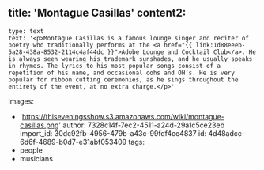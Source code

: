 title: 'Montague Casillas'
content2:
  -
    type: text
    text: '<p>Montague Casillas is a famous lounge singer and reciter of poetry who traditionally performs at the <a href="{{ link:1d88eeeb-5a28-438a-8532-2114c4af44dc }}">Adobe Lounge and Cocktail Club</a>. He is always seen wearing his trademark sunshades, and he usually speaks in rhymes. The lyrics to his most popular songs consist of a repetition of his name, and occasional oohs and OH’s. He is very popular for ribbon cutting ceremonies, as he sings throughout the entirety of the event, at no extra charge.</p>'
images:
  - 'https://thiseveningsshow.s3.amazonaws.com/wiki/montague-casillas.png'
author: 7328c14f-7ec2-4511-a24d-29a1c5ce23eb
import_id: 30dc92fb-4956-479b-a43c-99fdf4ce4837
id: 4d48adcc-6d6f-4689-b0d7-e31abf053409
tags:
  - people
  - musicians
